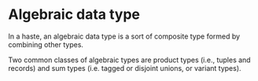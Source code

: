# Algebraic data type

In a haste, an algebraic data type is a sort of composite type formed by combining other types.

Two common classes of algebraic types are product types (i.e., tuples and records) and sum types (i.e. tagged or disjoint unions, or variant types).
